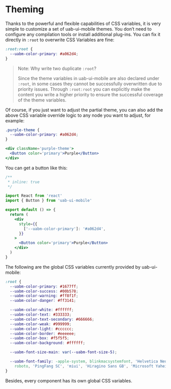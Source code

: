 # Theming

Thanks to the powerful and flexible capabilities of CSS variables, it is very simple to customize a set of uab-ui-mobile themes. You don’t need to configure any compilation tools or install additional plug-ins. You can fix it directly in `:root` to overwrite CSS Variables are fine:

```css
:root:root {
  --uabm-color-primary: #a062d4;
}
```

> Note: Why write two duplicate `:root`?
>
> Since the theme variables in uab-ui-mobile are also declared under `:root`, in some cases they cannot be successfully overwritten due to priority issues. Through `:root:root` you can explicitly make the content you write a higher priority to ensure the successful coverage of the theme variables.

Of course, if you just want to adjust the partial theme, you can also add the above CSS variable override logic to any node you want to adjust, for example:

```css
.purple-theme {
  --uabm-color-primary: #a062d4;
}
```

```jsx
<div className='purple-theme'>
  <Button color='primary'>Purple</Button>
</div>
```

You can get a button like this:

```jsx
/**
 * inline: true
 */

import React from 'react'
import { Button } from 'uab-ui-mobile'

export default () => {
  return (
    <div
      style={{
        ['--uabm-color-primary']: '#a062d4',
      }}
    >
      <Button color='primary'>Purple</Button>
    </div>
  )
}
```

The following are the global CSS variables currently provided by uab-ui-mobile:

```css
:root {
  --uabm-color-primary: #1677ff;
  --uabm-color-success: #00b578;
  --uabm-color-warning: #ff8f1f;
  --uabm-color-danger: #ff3141;

  --uabm-color-white: #ffffff;
  --uabm-color-text: #333333;
  --uabm-color-text-secondary: #666666;
  --uabm-color-weak: #999999;
  --uabm-color-light: #cccccc;
  --uabm-color-border: #eeeeee;
  --uabm-color-box: #f5f5f5;
  --uabm-color-background: #ffffff;

  --uabm-font-size-main: var(--uabm-font-size-5);

  --uabm-font-family: -apple-system, blinkmacsystemfont, 'Helvetica Neue', helvetica, segoe ui, arial,
    roboto, 'PingFang SC', 'miui', 'Hiragino Sans GB', 'Microsoft Yahei', sans-serif;
}
```

Besides, every component has its own global CSS variables.
